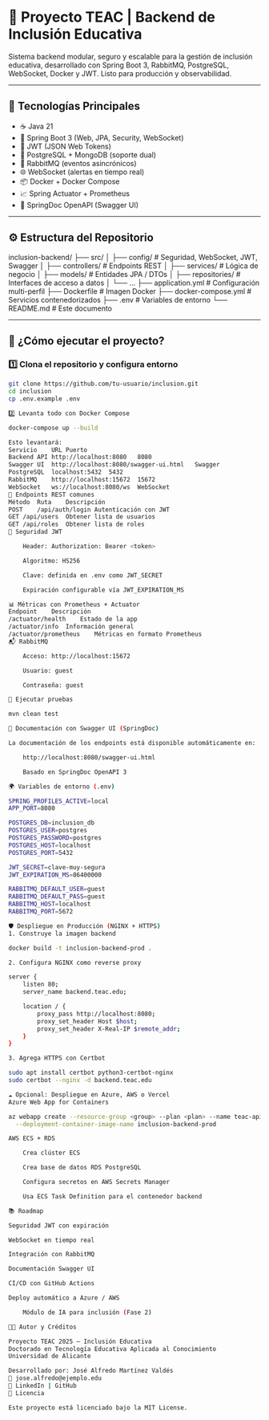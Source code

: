# 🧠 Proyecto TEAC | Backend de Inclusión Educativa

Sistema backend modular, seguro y escalable para la gestión de inclusión educativa, desarrollado con Spring Boot 3, RabbitMQ, PostgreSQL, WebSocket, Docker y JWT. Listo para producción y observabilidad.

---

## 📌 Tecnologías Principales

- ☕ Java 21
- 🌱 Spring Boot 3 (Web, JPA, Security, WebSocket)
- 🔐 JWT (JSON Web Tokens)
- 🐘 PostgreSQL + MongoDB (soporte dual)
- 🐇 RabbitMQ (eventos asincrónicos)
- 🌐 WebSocket (alertas en tiempo real)
- 📦 Docker + Docker Compose
- 📈 Spring Actuator + Prometheus
- 📄 SpringDoc OpenAPI (Swagger UI)

---

## ⚙️ Estructura del Repositorio

inclusion-backend/
├── src/
│ ├── config/ # Seguridad, WebSocket, JWT, Swagger
│ ├── controllers/ # Endpoints REST
│ ├── services/ # Lógica de negocio
│ ├── models/ # Entidades JPA / DTOs
│ ├── repositories/ # Interfaces de acceso a datos
│ └── ...
├── application.yml # Configuración multi-perfil
├── Dockerfile # Imagen Docker
├── docker-compose.yml # Servicios contenedorizados
├── .env # Variables de entorno
└── README.md # Este documento


---

## 🚀 ¿Cómo ejecutar el proyecto?

### 1️⃣ Clona el repositorio y configura entorno

```bash
git clone https://github.com/tu-usuario/inclusion.git
cd inclusion
cp .env.example .env

2️⃣ Levanta todo con Docker Compose

docker-compose up --build

Esto levantará:
Servicio	URL	Puerto
Backend API	http://localhost:8080	8080
Swagger UI	http://localhost:8080/swagger-ui.html	Swagger
PostgreSQL	localhost:5432	5432
RabbitMQ	http://localhost:15672	15672
WebSocket	ws://localhost:8080/ws	WebSocket
📡 Endpoints REST comunes
Método	Ruta	Descripción
POST	/api/auth/login	Autenticación con JWT
GET	/api/users	Obtener lista de usuarios
GET	/api/roles	Obtener lista de roles
🔐 Seguridad JWT

    Header: Authorization: Bearer <token>

    Algoritmo: HS256

    Clave: definida en .env como JWT_SECRET

    Expiración configurable vía JWT_EXPIRATION_MS

📊 Métricas con Prometheus + Actuator
Endpoint	Descripción
/actuator/health	Estado de la app
/actuator/info	Información general
/actuator/prometheus	Métricas en formato Prometheus
📬 RabbitMQ

    Acceso: http://localhost:15672

    Usuario: guest

    Contraseña: guest

🧪 Ejecutar pruebas

mvn clean test

📄 Documentación con Swagger UI (SpringDoc)

La documentación de los endpoints está disponible automáticamente en:

    http://localhost:8080/swagger-ui.html

    Basado en SpringDoc OpenAPI 3

🌍 Variables de entorno (.env)

SPRING_PROFILES_ACTIVE=local
APP_PORT=8080

POSTGRES_DB=inclusion_db
POSTGRES_USER=postgres
POSTGRES_PASSWORD=postgres
POSTGRES_HOST=localhost
POSTGRES_PORT=5432

JWT_SECRET=clave-muy-segura
JWT_EXPIRATION_MS=86400000

RABBITMQ_DEFAULT_USER=guest
RABBITMQ_DEFAULT_PASS=guest
RABBITMQ_HOST=localhost
RABBITMQ_PORT=5672

🛡️ Despliegue en Producción (NGINX + HTTPS)
1. Construye la imagen backend

docker build -t inclusion-backend-prod .

2. Configura NGINX como reverse proxy

server {
    listen 80;
    server_name backend.teac.edu;

    location / {
        proxy_pass http://localhost:8080;
        proxy_set_header Host $host;
        proxy_set_header X-Real-IP $remote_addr;
    }
}

3. Agrega HTTPS con Certbot

sudo apt install certbot python3-certbot-nginx
sudo certbot --nginx -d backend.teac.edu

☁️ Opcional: Despliegue en Azure, AWS o Vercel
Azure Web App for Containers

az webapp create --resource-group <group> --plan <plan> --name teac-api \
  --deployment-container-image-name inclusion-backend-prod

AWS ECS + RDS

    Crea clúster ECS

    Crea base de datos RDS PostgreSQL

    Configura secretos en AWS Secrets Manager

    Usa ECS Task Definition para el contenedor backend

📚 Roadmap

Seguridad JWT con expiración

WebSocket en tiempo real

Integración con RabbitMQ

Documentación Swagger UI

CI/CD con GitHub Actions

Deploy automático a Azure / AWS

    Módulo de IA para inclusión (Fase 2)

👨‍💻 Autor y Créditos

Proyecto TEAC 2025 — Inclusión Educativa
Doctorado en Tecnología Educativa Aplicada al Conocimiento
Universidad de Alicante

Desarrollado por: José Alfredo Martínez Valdés
📧 jose.alfredo@ejemplo.edu
📎 LinkedIn | GitHub
📝 Licencia

Este proyecto está licenciado bajo la MIT License.